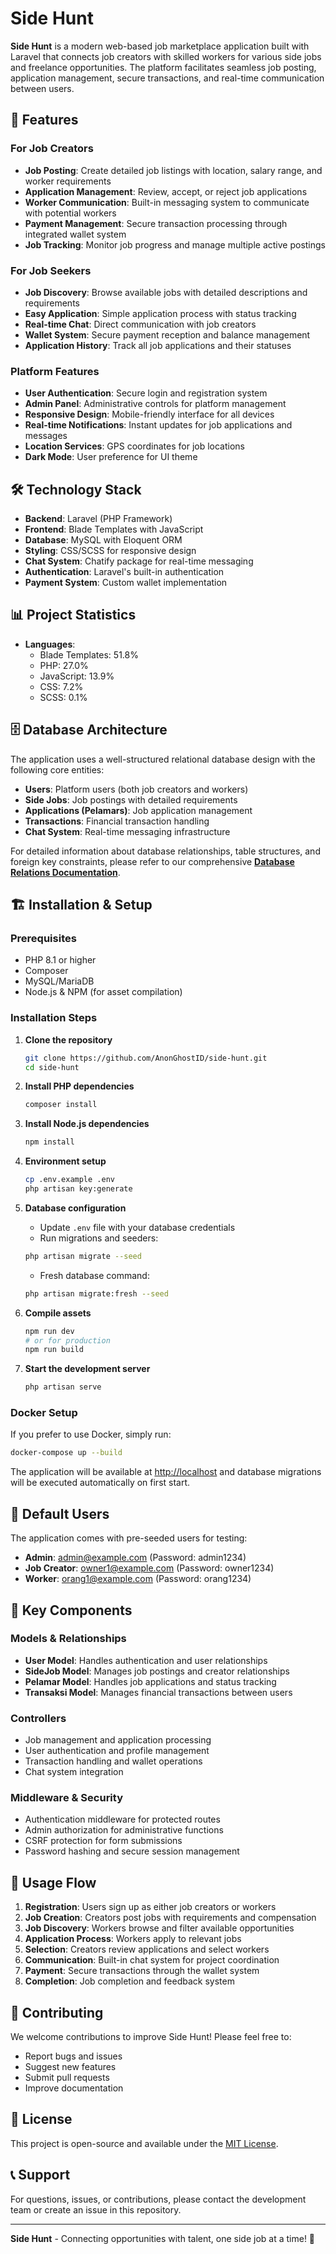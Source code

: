# Side Hunt

**Side Hunt** is a modern web-based job marketplace application built with Laravel that connects job creators with skilled workers for various side jobs and freelance opportunities. The platform facilitates seamless job posting, application management, secure transactions, and real-time communication between users.

## 🚀 Features

### For Job Creators
- **Job Posting**: Create detailed job listings with location, salary range, and worker requirements
- **Application Management**: Review, accept, or reject job applications
- **Worker Communication**: Built-in messaging system to communicate with potential workers
- **Payment Management**: Secure transaction processing through integrated wallet system
- **Job Tracking**: Monitor job progress and manage multiple active postings

### For Job Seekers
- **Job Discovery**: Browse available jobs with detailed descriptions and requirements
- **Easy Application**: Simple application process with status tracking
- **Real-time Chat**: Direct communication with job creators
- **Wallet System**: Secure payment reception and balance management
- **Application History**: Track all job applications and their statuses

### Platform Features
- **User Authentication**: Secure login and registration system
- **Admin Panel**: Administrative controls for platform management
- **Responsive Design**: Mobile-friendly interface for all devices
- **Real-time Notifications**: Instant updates for job applications and messages
- **Location Services**: GPS coordinates for job locations
- **Dark Mode**: User preference for UI theme

## 🛠️ Technology Stack

- **Backend**: Laravel (PHP Framework)
- **Frontend**: Blade Templates with JavaScript
- **Database**: MySQL with Eloquent ORM
- **Styling**: CSS/SCSS for responsive design
- **Chat System**: Chatify package for real-time messaging
- **Authentication**: Laravel's built-in authentication
- **Payment System**: Custom wallet implementation

## 📊 Project Statistics

- **Languages**: 
  - Blade Templates: 51.8%
  - PHP: 27.0%
  - JavaScript: 13.9%
  - CSS: 7.2%
  - SCSS: 0.1%

## 🗄️ Database Architecture

The application uses a well-structured relational database design with the following core entities:

- **Users**: Platform users (both job creators and workers)
- **Side Jobs**: Job postings with detailed requirements
- **Applications (Pelamars)**: Job application management
- **Transactions**: Financial transaction handling
- **Chat System**: Real-time messaging infrastructure

For detailed information about database relationships, table structures, and foreign key constraints, please refer to our comprehensive **[Database Relations Documentation](DATABASE.MD)**.

## 🏗️ Installation & Setup

### Prerequisites
- PHP 8.1 or higher
- Composer
- MySQL/MariaDB
- Node.js & NPM (for asset compilation)

### Installation Steps

1. **Clone the repository**
   ```bash
   git clone https://github.com/AnonGhostID/side-hunt.git
   cd side-hunt
   ```

2. **Install PHP dependencies**
   ```bash
   composer install
   ```

3. **Install Node.js dependencies**
   ```bash
   npm install
   ```

4. **Environment setup**
   ```bash
   cp .env.example .env
   php artisan key:generate
   ```

5. **Database configuration**
   - Update `.env` file with your database credentials
   - Run migrations and seeders:
   ```bash
   php artisan migrate --seed
   ```
   - Fresh database command: 
   ```bash
   php artisan migrate:fresh --seed
   ```

6. **Compile assets**
   ```bash
   npm run dev
   # or for production
   npm run build
   ```

7. **Start the development server**
   ```bash
   php artisan serve
   ```

### Docker Setup

If you prefer to use Docker, simply run:

```bash
docker-compose up --build
```

The application will be available at [http://localhost](http://localhost) and database migrations will be executed automatically on first start.

## 👥 Default Users

The application comes with pre-seeded users for testing:

- **Admin**: admin@example.com (Password: admin1234)
- **Job Creator**: owner1@example.com (Password: owner1234)
- **Worker**: orang1@example.com (Password: orang1234)

## 🔧 Key Components

### Models & Relationships
- **User Model**: Handles authentication and user relationships
- **SideJob Model**: Manages job postings and creator relationships
- **Pelamar Model**: Handles job applications and status tracking
- **Transaksi Model**: Manages financial transactions between users

### Controllers
- Job management and application processing
- User authentication and profile management
- Transaction handling and wallet operations
- Chat system integration

### Middleware & Security
- Authentication middleware for protected routes
- Admin authorization for administrative functions
- CSRF protection for form submissions
- Password hashing and secure session management

## 📱 Usage Flow

1. **Registration**: Users sign up as either job creators or workers
2. **Job Creation**: Creators post jobs with requirements and compensation
3. **Job Discovery**: Workers browse and filter available opportunities
4. **Application Process**: Workers apply to relevant jobs
5. **Selection**: Creators review applications and select workers
6. **Communication**: Built-in chat system for project coordination
7. **Payment**: Secure transactions through the wallet system
8. **Completion**: Job completion and feedback system

## 🤝 Contributing

We welcome contributions to improve Side Hunt! Please feel free to:

- Report bugs and issues
- Suggest new features
- Submit pull requests
- Improve documentation

## 📄 License

This project is open-source and available under the [MIT License](LICENSE).

## 📞 Support

For questions, issues, or contributions, please contact the development team or create an issue in this repository.

---

**Side Hunt** - Connecting opportunities with talent, one side job at a time! 🎯